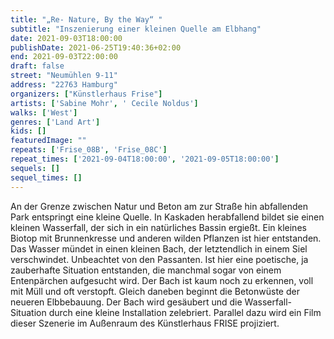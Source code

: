 ```yaml
---
title: "„Re- Nature, By the Way“ "
subtitle: "Inszenierung einer kleinen Quelle am Elbhang"
date: 2021-09-03T18:00:00
publishDate: 2021-06-25T19:40:36+02:00
end: 2021-09-03T22:00:00
draft: false
street: "Neumühlen 9-11"
address: "22763 Hamburg"
organizers: ["Künstlerhaus Frise"]
artists: ['Sabine Mohr', ' Cecile Noldus']
walks: ['West']
genres: ['Land Art']
kids: []
featuredImage: ""
repeats: ['Frise_08B', 'Frise_08C']
repeat_times: ['2021-09-04T18:00:00', '2021-09-05T18:00:00']
sequels: []
sequel_times: []
---
```


 An der Grenze zwischen Natur und Beton am zur Straße hin abfallenden Park entspringt eine kleine Quelle. In Kaskaden herabfallend bildet sie einen kleinen Wasserfall, der sich in ein natürliches Bassin ergießt. Ein kleines Biotop mit Brunnenkresse und anderen wilden Pflanzen ist hier entstanden. Das Wasser mündet in einen kleinen Bach, der letztendlich in einem Siel verschwindet. Unbeachtet von den Passanten. Ist hier eine poetische, ja zauberhafte Situation entstanden, die manchmal sogar von einem Entenpärchen aufgesucht wird. Der Bach ist kaum noch zu erkennen, voll mit Müll und oft verstopft. Gleich daneben beginnt die Betonwüste der neueren Elbbebauung. Der Bach wird gesäubert und die Wasserfall-Situation durch eine kleine Installation zelebriert. Parallel dazu wird ein Film dieser Szenerie im Außenraum des Künstlerhaus FRISE projiziert.